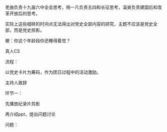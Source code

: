 老曲负责十九届六中全会思考，杨一凡负责五四和长征思考，温昊负责建国后和改革开放后的思考。



实际上这些细碎的时间点无法得出对党史全部内容的研究，主题不应该是党史全部，而是党史掠影。



梗：你这个年龄段你还睡得着觉？

真人CS



流程：

以党史卡片为筹码，作为团日过程中的活动激励。

主持人致辞

环节一：

先播放纪录片剪影

再介绍ppt，提出问题讨论

问题：
